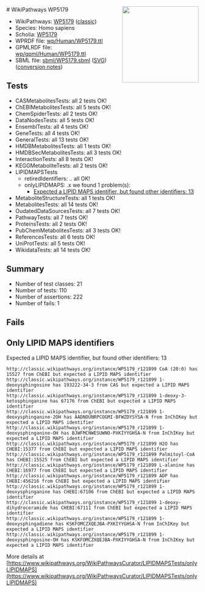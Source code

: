 <img style="float: right; width: 200px" src="https://upload.wikimedia.org/wikipedia/commons/thumb/8/83/Wplogo_with_text_500.png/640px-Wplogo_with_text_500.png" />
# WikiPathways WP5179

* WikiPathways: [WP5179](https://wikipathways.org/pathways/WP5179) ([classic](https://classic.wikipathways.org/instance/WP5179))
* Species: Homo sapiens
* Scholia: [WP5179](https://scholia.toolforge.org/wikipathways/WP5179)
* WPRDF file: [wp/Human/WP5179.ttl](../wp/Human/WP5179.ttl)
* GPMLRDF file: [wp/gpml/Human/WP5179.ttl](../wp/gpml/Human/WP5179.ttl)
* SBML file: [sbml/WP5179.sbml](../sbml/WP5179.sbml) ([SVG](../sbml/WP5179.svg)) ([conversion notes](../sbml/WP5179.txt))

## Tests
* CASMetabolitesTests: all 2 tests OK!
* ChEBIMetabolitesTests: all 5 tests OK!
* ChemSpiderTests: all 2 tests OK!
* DataNodesTests: all 5 tests OK!
* EnsemblTests: all 4 tests OK!
* GeneTests: all 4 tests OK!
* GeneralTests: all 13 tests OK!
* HMDBMetabolitesTests: all 1 tests OK!
* HMDBSecMetabolitesTests: all 3 tests OK!
* InteractionTests: all 8 tests OK!
* KEGGMetaboliteTests: all 2 tests OK!
* LIPIDMAPSTests
    * retiredIdentifiers: .. all OK!
    * onlyLIPIDMAPS: .x we found 1 problem(s):
        * [Expected a LIPID MAPS identifier, but found other identifiers: 13](#d0bfb67b)
* MetaboliteStructureTests: all 1 tests OK!
* MetabolitesTests: all 14 tests OK!
* OudatedDataSourcesTests: all 7 tests OK!
* PathwayTests: all 7 tests OK!
* ProteinsTests: all 2 tests OK!
* PubChemMetabolitesTests: all 3 tests OK!
* ReferencesTests: all 6 tests OK!
* UniProtTests: all 5 tests OK!
* WikidataTests: all 14 tests OK!


## Summary

* Number of test classes: 21
* Number of tests: 110
* Number of assertions: 222
* Number of fails: 1

## Fails

<a name="d0bfb67b" />

## Only LIPID MAPS identifiers

Expected a LIPID MAPS identifier, but found other identifiers: 13
```
http://classic.wikipathways.org/instance/WP5179_r121899 CoA (20:0) has 15527 from ChEBI but expected a LIPID MAPS identifier
http://classic.wikipathways.org/instance/WP5179_r121899 1-deoxysphingosine has 193222-34-3 from CAS but expected a LIPID MAPS identifier
http://classic.wikipathways.org/instance/WP5179_r121899 1-deoxy-3-ketosphinganine has 67176 from ChEBI but expected a LIPID MAPS identifier
http://classic.wikipathways.org/instance/WP5179_r121899 1-deoxysphinganine-2OH has AADNOUNRPCOGMI-BFWZDYSYSA-N from InChIKey but expected a LIPID MAPS identifier
http://classic.wikipathways.org/instance/WP5179_r121899 1-deoxysphinganine-OH has BJWFMCNWESUWNO-PXKIYYGHSA-N from InChIKey but expected a LIPID MAPS identifier
http://classic.wikipathways.org/instance/WP5179_r121899 H2O has CHEBI:15377 from ChEBI but expected a LIPID MAPS identifier
http://classic.wikipathways.org/instance/WP5179_r121899 Palmitoyl-CoA has CHEBI:15525 from ChEBI but expected a LIPID MAPS identifier
http://classic.wikipathways.org/instance/WP5179_r121899 L-alanine has CHEBI:16977 from ChEBI but expected a LIPID MAPS identifier
http://classic.wikipathways.org/instance/WP5179_r121899 ADP has CHEBI:456216 from ChEBI but expected a LIPID MAPS identifier
http://classic.wikipathways.org/instance/WP5179_r121899 1-deoxysphinganine has CHEBI:67106 from ChEBI but expected a LIPID MAPS identifier
http://classic.wikipathways.org/instance/WP5179_r121899 1-deoxy-dihydroceramide has CHEBI:67111 from ChEBI but expected a LIPID MAPS identifier
http://classic.wikipathways.org/instance/WP5179_r121899 1-deoxysphingadiene has KSKFOMCZXQEJBA-PXKIYYGHSA-N from InChIKey but expected a LIPID MAPS identifier
http://classic.wikipathways.org/instance/WP5179_r121899 1-deoxysphingosine-OH has KSKFOMCZXQEJBA-PXKIYYGHSA-N from InChIKey but expected a LIPID MAPS identifier
```

More details at [https://www.wikipathways.org/WikiPathwaysCurator/LIPIDMAPSTests/onlyLIPIDMAPS](https://www.wikipathways.org/WikiPathwaysCurator/LIPIDMAPSTests/onlyLIPIDMAPS)

